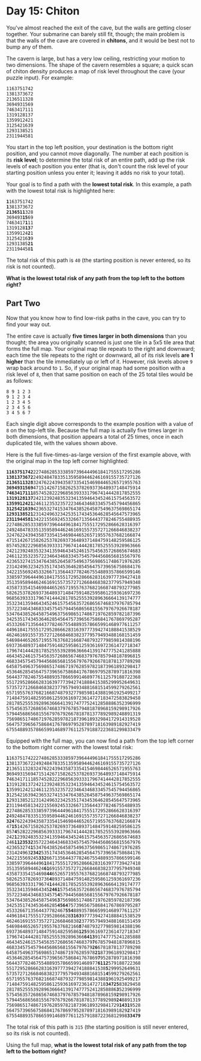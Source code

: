 # Day 15: Chiton
You've almost reached the exit of the cave, but the walls are getting closer together. Your submarine can barely still fit, though; the main problem is that the walls of the cave are covered in **chitons**, and it would be best not to bump any of them.

The cavern is large, but has a very low ceiling, restricting your motion to two dimensions. The shape of the cavern resembles a square; a quick scan of chiton density produces a map of risk level throughout the cave (your puzzle input). For example:
```
1163751742
1381373672
2136511328
3694931569
7463417111
1319128137
1359912421
3125421639
1293138521
2311944581
```
You start in the top left position, your destination is the bottom right position, and you cannot move diagonally. The number at each position is its **risk level**; to determine the total risk of an entire path, add up the risk levels of each position you enter (that is, don't count the risk level of your starting position unless you enter it; leaving it adds no risk to your total).

Your goal is to find a path with the **lowest total risk**. In this example, a path with the lowest total risk is highlighted here:
<pre><code><b>1</b>163751742
<b>1</b>381373672
<b>2136511</b>328
369493<b>15</b>69
7463417<b>1</b>11
1319128<b>13</b>7
13599124<b>2</b>1
31254216<b>3</b>9
12931385<b>21</b>
231194458<b>1</b>
</code></pre>
The total risk of this path is `40` (the starting position is never entered, so its risk is not counted).

**What is the lowest total risk of any path from the top left to the bottom right?**

## Part Two
Now that you know how to find low-risk paths in the cave, you can try to find your way out.

The entire cave is actually **five times larger in both dimensions** than you thought; the area you originally scanned is just one tile in a 5x5 tile area that forms the full map. Your original map tile repeats to the right and downward; each time the tile repeats to the right or downward, all of its risk levels **are 1 higher** than the tile immediately up or left of it. However, risk levels above `9` wrap back around to `1`. So, if your original map had some position with a risk level of `8`, then that same position on each of the 25 total tiles would be as follows:
```
8 9 1 2 3
9 1 2 3 4
1 2 3 4 5
2 3 4 5 6
3 4 5 6 7
```
Each single digit above corresponds to the example position with a value of `8` on the top-left tile. Because the full map is actually five times larger in both dimensions, that position appears a total of 25 times, once in each duplicated tile, with the values shown above.

Here is the full five-times-as-large version of the first example above, with the original map in the top left corner highlighted:
<pre><code><b>1163751742</b>2274862853338597396444961841755517295286
<b>1381373672</b>2492484783351359589446246169155735727126
<b>2136511328</b>3247622439435873354154698446526571955763
<b>3694931569</b>4715142671582625378269373648937148475914
<b>7463417111</b>8574528222968563933317967414442817852555
<b>1319128137</b>2421239248353234135946434524615754563572
<b>1359912421</b>2461123532357223464346833457545794456865
<b>3125421639</b>4236532741534764385264587549637569865174
<b>1293138521</b>2314249632342535174345364628545647573965
<b>2311944581</b>3422155692453326671356443778246755488935
22748628533385973964449618417555172952866628316397
24924847833513595894462461691557357271266846838237
32476224394358733541546984465265719557637682166874
47151426715826253782693736489371484759148259586125
85745282229685639333179674144428178525553928963666
24212392483532341359464345246157545635726865674683
24611235323572234643468334575457944568656815567976
42365327415347643852645875496375698651748671976285
23142496323425351743453646285456475739656758684176
34221556924533266713564437782467554889357866599146
33859739644496184175551729528666283163977739427418
35135958944624616915573572712668468382377957949348
43587335415469844652657195576376821668748793277985
58262537826937364893714847591482595861259361697236
96856393331796741444281785255539289636664139174777
35323413594643452461575456357268656746837976785794
35722346434683345754579445686568155679767926678187
53476438526458754963756986517486719762859782187396
34253517434536462854564757396567586841767869795287
45332667135644377824675548893578665991468977611257
44961841755517295286662831639777394274188841538529
46246169155735727126684683823779579493488168151459
54698446526571955763768216687487932779859814388196
69373648937148475914825958612593616972361472718347
17967414442817852555392896366641391747775241285888
46434524615754563572686567468379767857948187896815
46833457545794456865681556797679266781878137789298
64587549637569865174867197628597821873961893298417
45364628545647573965675868417678697952878971816398
56443778246755488935786659914689776112579188722368
55172952866628316397773942741888415385299952649631
57357271266846838237795794934881681514599279262561
65719557637682166874879327798598143881961925499217
71484759148259586125936169723614727183472583829458
28178525553928963666413917477752412858886352396999
57545635726865674683797678579481878968159298917926
57944568656815567976792667818781377892989248891319
75698651748671976285978218739618932984172914319528
56475739656758684176786979528789718163989182927419
67554889357866599146897761125791887223681299833479
</code></pre>
Equipped with the full map, you can now find a path from the top left corner to the bottom right corner with the lowest total risk:
<pre><code><b>1</b>1637517422274862853338597396444961841755517295286
<b>1</b>3813736722492484783351359589446246169155735727126
<b>2</b>1365113283247622439435873354154698446526571955763
<b>3</b>6949315694715142671582625378269373648937148475914
<b>7</b>4634171118574528222968563933317967414442817852555
<b>1</b>3191281372421239248353234135946434524615754563572
<b>1</b>3599124212461123532357223464346833457545794456865
<b>3</b>1254216394236532741534764385264587549637569865174
<b>1</b>2931385212314249632342535174345364628545647573965
<b>2</b>3119445813422155692453326671356443778246755488935
<b>2</b>2748628533385973964449618417555172952866628316397
<b>2</b>4924847833513595894462461691557357271266846838237
<b>324</b>76224394358733541546984465265719557637682166874
47<b>15</b>1426715826253782693736489371484759148259586125
857<b>4</b>5282229685639333179674144428178525553928963666
242<b>1</b>2392483532341359464345246157545635726865674683
246<b>1123532</b>3572234643468334575457944568656815567976
423653274<b>1</b>5347643852645875496375698651748671976285
231424963<b>2342</b>5351743453646285456475739656758684176
342215569245<b>332</b>66713564437782467554889357866599146
33859739644496<b>1</b>84175551729528666283163977739427418
35135958944624<b>61</b>6915573572712668468382377957949348
435873354154698<b>44</b>652657195576376821668748793277985
5826253782693736<b>4</b>893714847591482595861259361697236
9685639333179674<b>1</b>444281785255539289636664139174777
3532341359464345<b>2461</b>575456357268656746837976785794
3572234643468334575<b>4</b>579445686568155679767926678187
5347643852645875496<b>3</b>756986517486719762859782187396
3425351743453646285<b>4564</b>757396567586841767869795287
4533266713564437782467<b>554</b>8893578665991468977611257
449618417555172952866628<b>3163</b>9777394274188841538529
462461691557357271266846838<b>2</b>3779579493488168151459
546984465265719557637682166<b>8</b>7487932779859814388196
693736489371484759148259586<b>125</b>93616972361472718347
17967414442817852555392896366<b>6413</b>91747775241285888
46434524615754563572686567468379<b>7</b>67857948187896815
46833457545794456865681556797679<b>26</b>6781878137789298
645875496375698651748671976285978<b>21</b>873961893298417
4536462854564757396567586841767869<b>7</b>952878971816398
5644377824675548893578665991468977<b>6112</b>579188722368
5517295286662831639777394274188841538<b>5</b>299952649631
5735727126684683823779579493488168151<b>4</b>599279262561
6571955763768216687487932779859814388<b>1</b>961925499217
7148475914825958612593616972361472718<b>34725</b>83829458
28178525553928963666413917477752412858886<b>3</b>52396999
57545635726865674683797678579481878968159<b>2</b>98917926
57944568656815567976792667818781377892989<b>24</b>8891319
756986517486719762859782187396189329841729<b>1431</b>9528
564757396567586841767869795287897181639891829<b>2</b>7419
675548893578665991468977611257918872236812998<b>33479</b>
</code></pre>
The total risk of this path is `315` (the starting position is still never entered, so its risk is not counted).

Using the full map, **what is the lowest total risk of any path from the top left to the bottom right?**